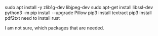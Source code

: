  sudo apt install -y zlib1g-dev libjpeg-dev
 sudo apt-get install libssl-dev
  python3 -m pip install --upgrade Pillow
  pip3 install textract
  pip3 install pdf2txt
  need to install rust

  I am not sure, which  packages that are needed.